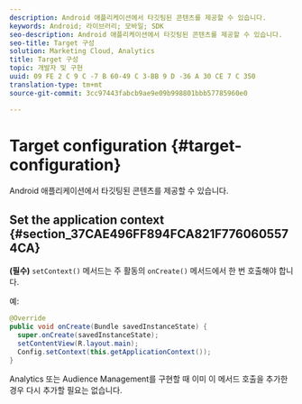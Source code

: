 ```yaml
---
description: Android 애플리케이션에서 타깃팅된 콘텐츠를 제공할 수 있습니다.
keywords: Android; 라이브러리; 모바일; SDK
seo-description: Android 애플리케이션에서 타깃팅된 콘텐츠를 제공할 수 있습니다.
seo-title: Target 구성
solution: Marketing Cloud, Analytics
title: Target 구성
topic: 개발자 및 구현
uuid: 09 FE 2 C 9 C -7 B 60-49 C 3-BB 9 D -36 A 30 CE 7 C 350
translation-type: tm+mt
source-git-commit: 3cc97443fabcb9ae9e09b998801bbb57785960e0

---
```



# Target configuration {#target-configuration}

Android 애플리케이션에서 타깃팅된 콘텐츠를 제공할 수 있습니다.

## Set the application context {#section_37CAE496FF894FCA821F7760605574CA}

**(필수)** `setContext()` 메서드는 주 활동의 `onCreate()` 메서드에서 한 번 호출해야 합니다.

예:

```java
@Override 
public void onCreate(Bundle savedInstanceState) { 
  super.onCreate(savedInstanceState); 
  setContentView(R.layout.main); 
  Config.setContext(this.getApplicationContext()); 
}
```

Analytics 또는 Audience Management를 구현할 때 이미 이 메서드 호출을 추가한 경우 다시 추가할 필요는 없습니다.
